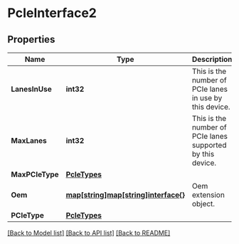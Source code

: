 # PcIeInterface2

## Properties
Name | Type | Description | Notes
------------ | ------------- | ------------- | -------------
**LanesInUse** | **int32** | This is the number of PCIe lanes in use by this device. | [optional] 
**MaxLanes** | **int32** | This is the number of PCIe lanes supported by this device. | [optional] 
**MaxPCIeType** | [**PcIeTypes**](PCIeTypes.md) |  | [optional] 
**Oem** | [**map[string]map[string]interface{}**](map[string]interface{}.md) | Oem extension object. | [optional] 
**PCIeType** | [**PcIeTypes**](PCIeTypes.md) |  | [optional] 

[[Back to Model list]](../README.md#documentation-for-models) [[Back to API list]](../README.md#documentation-for-api-endpoints) [[Back to README]](../README.md)


